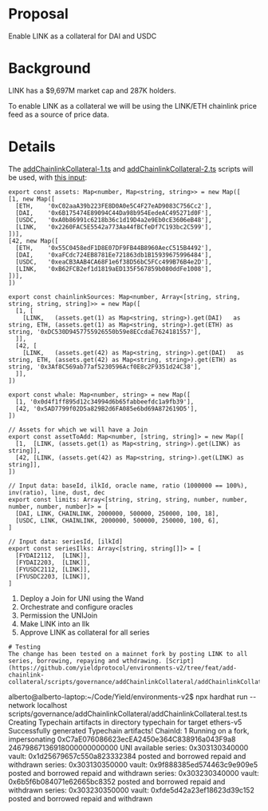 # Proposal
Enable LINK as a collateral for DAI and USDC

# Background
LINK has a $9,697M market cap and 287K holders.

To enable LINK as a collateral we will be using the LINK/ETH chainlink price feed as a source of price data. 

# Details

The [addChainlinkCollateral-1.ts](https://github.com/yieldprotocol/environments-v2/tree/feat/add-chainlink-collateral/scripts/governance/addChainlinkCollateral) and [addChainlinkCollateral-2.ts](https://github.com/yieldprotocol/environments-v2/tree/feat/add-chainlink-collateral/scripts/governance/addChainlinkCollateral) scripts  will be used, with [this input](https://github.com/yieldprotocol/environments-v2/blob/feat/add-chainlink-collateral/scripts/governance/addChainlinkCollateral/addLINK.config.ts):

```
export const assets: Map<number, Map<string, string>> = new Map([
[1, new Map([
  [ETH,    '0xC02aaA39b223FE8D0A0e5C4F27eAD9083C756Cc2'],
  [DAI,    '0x6B175474E89094C44Da98b954EedeAC495271d0F'],
  [USDC,   '0xA0b86991c6218b36c1d19D4a2e9Eb0cE3606eB48'],
  [LINK,   '0x2260FAC5E5542a773Aa44fBCfeDf7C193bc2C599'],
])],
[42, new Map([
  [ETH,    '0x55C0458edF1D8E07DF9FB44B8960AecC515B4492'],
  [DAI,    '0xaFCdc724EB8781Ee721863db1B15939675996484'],
  [USDC,   '0xeaCB3AAB4CA68F1e6f38D56bC5FCc499B76B4e2D'],
  [LINK,   '0xB62FCB2ef1d1819aED135F567859b080ddFe1008'],
])],
])

export const chainlinkSources: Map<number, Array<[string, string, string, string, string]>> = new Map([
  [1, [
    [LINK,   (assets.get(1) as Map<string, string>).get(DAI)   as string, ETH, (assets.get(1) as Map<string, string>).get(ETH) as string, '0xDC530D9457755926550b59e8ECcdaE7624181557'],
  ]],
  [42, [
    [LINK,   (assets.get(42) as Map<string, string>).get(DAI)   as string, ETH, (assets.get(42) as Map<string, string>).get(ETH) as string, '0x3Af8C569ab77af5230596Acf0E8c2F9351d24C38'],
  ]],
])

export const whale: Map<number, string> = new Map([
  [1, '0x0d4f1ff895d12c34994d6b65fabbeefdc1a9fb39'],
  [42, '0x5AD7799f02D5a829B2d6FA085e6bd69A872619D5'],
])

// Assets for which we will have a Join
export const assetToAdd: Map<number, [string, string]> = new Map([
  [1,  [LINK, (assets.get(1) as Map<string, string>).get(LINK) as string]],
  [42, [LINK, (assets.get(42) as Map<string, string>).get(LINK) as string]],
])

// Input data: baseId, ilkId, oracle name, ratio (1000000 == 100%), inv(ratio), line, dust, dec
export const limits: Array<[string, string, string, number, number, number, number, number]> = [
  [DAI, LINK, CHAINLINK, 2000000, 500000, 250000, 100, 18],
  [USDC, LINK, CHAINLINK, 2000000, 500000, 250000, 100, 6],
]

// Input data: seriesId, [ilkId]
export const seriesIlks: Array<[string, string[]]> = [
  [FYDAI2112,  [LINK]],
  [FYDAI2203,  [LINK]],
  [FYUSDC2112, [LINK]],
  [FYUSDC2203, [LINK]],
]
```

1. Deploy a Join for UNI using the Wand
2. Orchestrate and configure oracles
3. Permission the UNIJoin
4. Make LINK into an Ilk
5. Approve LINK as collateral for all series

```
# Testing
The change has been tested on a mainnet fork by posting LINK to all series, borrowing, repaying and wthdrawing. [Script](https://github.com/yieldprotocol/environments-v2/tree/feat/add-chainlink-collateral/scripts/governance/addChainlinkCollateral/addChainlinkCollateral.test.ts).
```
alberto@alberto-laptop:~/Code/Yield/environments-v2$ npx hardhat run --network localhost scripts/governance/addChainlinkCollateral/addChainlinkCollateral.test.ts 
Creating Typechain artifacts in directory typechain for target ethers-v5
Successfully generated Typechain artifacts!
ChainId: 1
Running on a fork, impersonating 0xC7aE076086623ecEA2450e364C838916a043F9a8
24679867136918000000000000 UNI available
series: 0x303130340000
vault: 0x1d25679657c550a823332384
posted and borrowed
repaid and withdrawn
series: 0x303130350000
vault: 0x9f888385ed574463c9e909e5
posted and borrowed
repaid and withdrawn
series: 0x303230340000
vault: 0x6b5f6b084071e62665bc8352
posted and borrowed
repaid and withdrawn
series: 0x303230350000
vault: 0xfde5d42a23ef18623d39c152
posted and borrowed
repaid and withdrawn

```